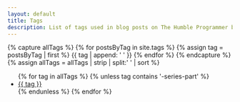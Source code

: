 ```yaml
---
layout: default
title: Tags
description: List of tags used in blog posts on The Humble Programmer blog. Each tag links to the posts marked with that tag.
---
```

<div class="tags-list">
    {% capture allTags %}
        {% for postsByTag in site.tags %}
            {% assign tag = postsByTag | first %}
            {{ tag | append: ' ' }}
        {% endfor %}
    {% endcapture %}
    {% assign allTags = allTags | strip | split:' ' | sort %}
    <ul>
    {% for tag in allTags %}
        {% unless tag contains '-series-part' %}
            <li class="{{ tag }}"><a href="{{ tag | prepend:'/tags/' }}">{{ tag }}</a></li>
        {% endunless %}
    {% endfor %}
    </ul>
</div>